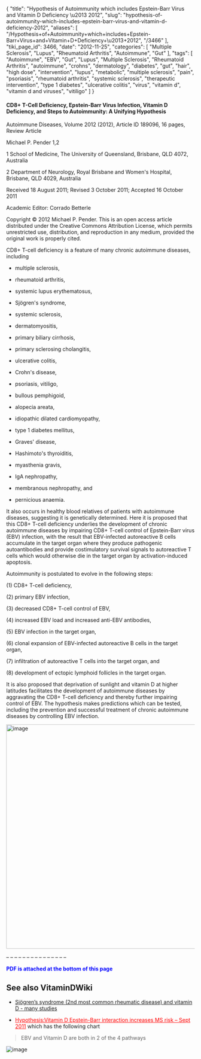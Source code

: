 {
    "title": "Hypothesis of Autoimmunity which includes Epstein-Barr Virus and Vitamin D Deficiency \u2013 2012",
    "slug": "hypothesis-of-autoimmunity-which-includes-epstein-barr-virus-and-vitamin-d-deficiency-2012",
    "aliases": [
        "/Hypothesis+of+Autoimmunity+which+includes+Epstein-Barr+Virus+and+Vitamin+D+Deficiency+\u2013+2012",
        "/3466"
    ],
    "tiki_page_id": 3466,
    "date": "2012-11-25",
    "categories": [
        "Multiple Sclerosis",
        "Lupus",
        "Rheumatoid Arthritis",
        "Autoimmune",
        "Gut"
    ],
    "tags": [
        "Autoimmune",
        "EBV",
        "Gut",
        "Lupus",
        "Multiple Sclerosis",
        "Rheumatoid Arthritis",
        "autoimmune",
        "crohns",
        "dermatology",
        "diabetes",
        "gut",
        "hair",
        "high dose",
        "intervention",
        "lupus",
        "metabolic",
        "multiple sclerosis",
        "pain",
        "psoriasis",
        "rheumatoid arthritis",
        "systemic sclerosis",
        "therapeutic intervention",
        "type 1 diabetes",
        "ulcerative colitis",
        "virus",
        "vitamin d",
        "vitamin d and viruses",
        "vitiligo"
    ]
}


#### CD8+ T-Cell Deficiency, Epstein-Barr Virus Infection, Vitamin D Deficiency, and Steps to Autoimmunity: A Unifying Hypothesis

Autoimmune Diseases, Volume 2012 (2012), Article ID 189096, 16 pages, Review Article

Michael P. Pender 1,2

1 School of Medicine, The University of Queensland, Brisbane, QLD 4072, Australia

2 Department of Neurology, Royal Brisbane and Women's Hospital, Brisbane, QLD 4029, Australia

Received 18 August 2011; Revised 3 October 2011; Accepted 16 October 2011

Academic Editor: Corrado Betterle

Copyright © 2012 Michael P. Pender. This is an open access article distributed under the Creative Commons Attribution License, which permits unrestricted use, distribution, and reproduction in any medium, provided the original work is properly cited.

CD8+ T-cell deficiency is a feature of many chronic autoimmune diseases, including 

* multiple sclerosis, 

* rheumatoid arthritis, 

* systemic lupus erythematosus, 

* Sjögren's syndrome, 

* systemic sclerosis, 

* dermatomyositis, 

* primary biliary cirrhosis, 

* primary sclerosing cholangitis, 

* ulcerative colitis, 

* Crohn's disease, 

* psoriasis, vitiligo, 

* bullous pemphigoid, 

* alopecia areata, 

* idiopathic dilated cardiomyopathy, 

* type 1 diabetes mellitus, 

* Graves' disease, 

* Hashimoto's thyroiditis, 

* myasthenia gravis, 

* IgA nephropathy, 

* membranous nephropathy, and 

* pernicious anaemia. 

It also occurs in healthy blood relatives of patients with autoimmune diseases, suggesting it is genetically determined. Here it is proposed that this CD8+ T-cell deficiency underlies the development of chronic autoimmune diseases by impairing CD8+ T-cell control of Epstein-Barr virus (EBV) infection, with the result that EBV-infected autoreactive B cells accumulate in the target organ where they produce pathogenic autoantibodies and provide costimulatory survival signals to autoreactive T cells which would otherwise die in the target organ by activation-induced apoptosis. 

Autoimmunity is postulated to evolve in the following steps: 

(1) CD8+ T-cell deficiency, 

(2) primary EBV infection, 

(3) decreased CD8+ T-cell control of EBV, 

(4) increased EBV load and increased anti-EBV antibodies, 

(5) EBV infection in the target organ, 

(6) clonal expansion of EBV-infected autoreactive B cells in the target organ, 

(7) infiltration of autoreactive T cells into the target organ, and 

(8) development of ectopic lymphoid follicles in the target organ. 

It is also proposed that deprivation of sunlight and vitamin D at higher latitudes facilitates the development of autoimmune diseases by aggravating the CD8+ T-cell deficiency and thereby further impairing control of EBV. The hypothesis makes predictions which can be tested, including the prevention and successful treatment of chronic autoimmune diseases by controlling EBV infection.

<img src="https://d378j1rmrlek7x.cloudfront.net/attachments/jpeg/autoimmune-f3.jpg" alt="image" width="600">

– – – – – – – – – – – – – – – 

 **<span style="color:#00F;">PDF is attached at the bottom of this page</span>** 

## See also VitaminDWiki

* [Sjögren’s syndrome (2nd most common rheumatic disease) and vitamin D - many studies](/posts/sjogrens-syndrome-2nd-most-common-rheumatic-disease-and-vitamin-d-many-studies)

* <a href="/posts/hypothesisvitamin-d-epstein-barr-interaction-increases-ms-risk" style="color: red; text-decoration: underline;" title="This link has an unknown page_id: 1950">Hypothesis:Vitamin D Epstein-Barr interaction increases MS risk – Sept 2011</a> which has the following chart

> EBV and Vitamin D are both in 2 of the 4 pathways

<img src="https://d378j1rmrlek7x.cloudfront.net/attachments/gif/vitamin-ddeficiency-is-in-2-of-the-4-possible-causes-of-ms---2009.gif" alt="image">

<!-- ~tc~ (alias(Hypothesis of Autoimmunity which includes Barr Virus and Vitamin D Deficiency – 2012)) ~/tc~ -->